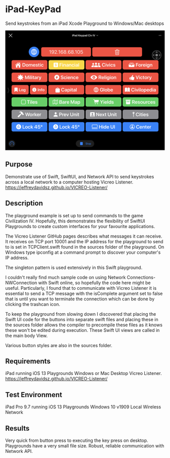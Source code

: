 # iPad-KeyPad
 Send keystrokes from an iPad Xcode Playground to Windows/Mac desktops
 
 ![Playground Screenshot](https://github.com/freecodecampster/iPad-KeyPad/blob/master/images/screenshot.PNG)
 
## Purpose
Demonstrate use of Swift, SwiftUI, and Network API to send keystrokes across a local network to a computer hosting Vicreo Listener. https://jeffreydavidsz.github.io/VICREO-Listener/

## Description

The playground example is set up to send commands to the game Civilization IV. Hopefully, this demonstrates the flexibility of SwiftUI Playgrounds to create custom interfaces for your favourite applications.

The Vicreo Listener GitHub pages describes what messages it can receive. It receives on TCP port 10001 and the IP address for the playground to send to is set in TCPClient.swift found in the sources folder of the playground. On Windows type ipconfig at a command prompt to discover your computer's IP address.

The singleton pattern is used extensively in this Swift playground.

I couldn't really find much sample code on using Network Connections-NWConnection with Swift online, so hopefully the code here might be useful. Particularly, I found that to communicate with Vicreo Listener it is essential to send a TCP message with the isComplete argument set to false that is until you want to terminate the connection which can be done by clicking the trashcan icon.

To keep the playground from slowing down I discovered that placing the Swift UI code for the buttons into separate swift files and placing these in the sources folder allows the compiler to precompile these files as it knows these won't be edited during execution. These Swift UI views are called in the main body View.

Various button styles are also in the sources folder.

## Requirements

iPad running iOS 13 Playgrounds
Windows or Mac Desktop
Vicreo Listener. https://jeffreydavidsz.github.io/VICREO-Listener/


## Test Environment
iPad Pro 9.7 running iOS 13 Playgrounds
Windows 10 v1909
Local Wireless Network

## Results 
Very quick from button press to executing the key press on desktop. Playgrounds have a very small file size. Robust, reliable communication with Network API.
